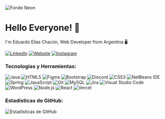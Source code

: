 <!-- Imagen de fondo -->
![Fondo Neon](https://e1.pxfuel.com/desktop-wallpaper/827/995/desktop-wallpaper-3840x1080-dual-screen-dual-monitor.jpg)

<!-- Encabezado -->
# Hello Everyone! 👋

I'm Eduardo Elías Chacón, Web Developer from Argentina 🖥️

<!-- Iconos de redes sociales -->
[![LinkedIn](https://img.shields.io/badge/LinkedIn-%230077B5.svg?style=for-the-badge&logo=linkedin&logoColor=white)](https://www.linkedin.com/in/eduardoe92/)
[![Website](https://img.shields.io/badge/Website-%23000000.svg?style=for-the-badge&logo=web&logoColor=white)](https://eduardoe92.github.io/EduardoEliasChacon/)
[![Instagram](https://img.shields.io/badge/Instagram-%23E4405F.svg?style=for-the-badge&logo=instagram&logoColor=white)](https://www.instagram.com/eduardo.e)

<!-- Tecnologías y herramientas -->
### Tecnologías y Herramientas:

![Java](https://img.shields.io/badge/Java-%23ED8B00.svg?style=for-the-badge&logo=java&logoColor=red)
![HTML5](https://img.shields.io/badge/HTML5-%23E34F26.svg?style=for-the-badge&logo=html5&logoColor=white)
![Figma](https://img.shields.io/badge/Figma-%23F24E1E.svg?style=for-the-badge&logo=figma&logoColor=white)
![Bootstrap](https://img.shields.io/badge/Bootstrap-%238511FA.svg?style=for-the-badge&logo=bootstrap&logoColor=white&color=purple)
![Discord](https://img.shields.io/badge/Discord-%235865F2.svg?style=for-the-badge&logo=discord&logoColor=white)
![CSS3](https://img.shields.io/badge/CSS3-%231572B6.svg?style=for-the-badge&logo=css3&logoColor=white)
![NetBeans IDE](https://img.shields.io/badge/NetBeans%20IDE-1B6AC6.svg?style=for-the-badge&logo=apache-netbeans-ide&logoColor=white)
![Spring](https://img.shields.io/badge/Spring-%236DB33F.svg?style=for-the-badge&logo=spring&logoColor=white)
![JavaScript](https://img.shields.io/badge/JavaScript-%23323330.svg?style=for-the-badge&logo=javascript&logoColor=%23F7DF1E&color=yellow)
![Git](https://img.shields.io/badge/Git-%23F05033.svg?style=for-the-badge&logo=git&logoColor=white)
![MySQL](https://img.shields.io/badge/MySQL-%2300f.svg?style=for-the-badge&logo=mysql&logoColor=white)
![Jira](https://img.shields.io/badge/Jira-%230A0FFF.svg?style=for-the-badge&logo=jira&logoColor=white)
![Visual Studio Code](https://img.shields.io/badge/Visual%20Studio%20Code-0078d7.svg?style=for-the-badge&logo=visual-studio-code&logoColor=white)
![WordPress](https://img.shields.io/badge/WordPress-%23117AC9.svg?style=for-the-badge&logo=WordPress&logoColor=white)
![Node.js](https://img.shields.io/badge/Node.js-6DA55F?style=for-the-badge&logo=node.js&logoColor=white)
![React](https://img.shields.io/badge/React-%2320232a.svg?style=for-the-badge&logo=react&logoColor=%2361DAFB)
![Vercel](https://img.shields.io/badge/Vercel-%23000000.svg?style=for-the-badge&logo=vercel&logoColor=white)

<!-- Estadísticas de GitHub -->
### Estadísticas de GitHub:

![Estadísticas de GitHub](https://github-readme-stats.vercel.app/api?username=eduardoe92&show_icons=true&theme=gotham)


<!-- Proyectos Destacados 
### Proyectos Destacados:

- [Proyecto 1](https://github.com/tuusuario/proyecto1): Una breve descripción del proyecto 1.
- [Proyecto 2](https://github.com/tuusuario/proyecto2): Una breve descripción del proyecto 2.-->

<!-- Contribuciones recientes 
### Contribuciones Recientes:

- [Contribución 1](https://github.com/tuusuario/repo1/pull/1): Descripción de la contribución 1.
- [Contribución 2](https://github.com/tuusuario/repo2/pull/2): Descripción de la contribución 2.-->
